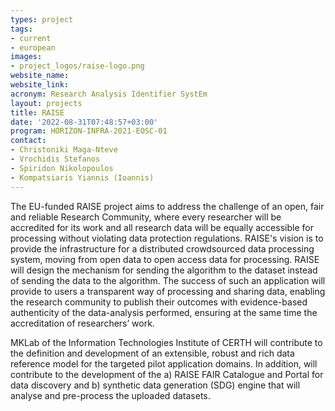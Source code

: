```yaml
---
types: project
tags:
- current
- european
images:
- project_logos/raise-logo.png
website_name:
website_link:
acronym: Research Analysis Identifier SystEm
layout: projects
title: RAISE
date: '2022-08-31T07:48:57+03:00'
program: HORIZON-INFRA-2021-EOSC-01
contact:
- Christoniki Maga-Nteve
- Vrochidis Stefanos
- Spiridon Nikolopoulos
- Kompatsiaris Yiannis (Ioannis)
---
```

<p>The EU-funded RAISE project aims to address the challenge of an open, fair and reliable Research Community, where every researcher will be accredited for its work and all research data will be equally accessible for processing without violating data protection regulations. RAISE's vision is to provide the infrastructure for a distributed crowdsourced data processing system, moving from open data to open access data for processing. RAISE will design the mechanism for sending the algorithm to the dataset instead of sending the data to the algorithm. The success of such an application will provide to users a transparent way of processing and sharing data, enabling the research community to publish their outcomes with evidence-based authenticity of the data-analysis performed, ensuring at the same time the accreditation of researchers’ work. </p>
 
<p>MKLab of the Information Technologies Institute of CERTH will contribute to the definition and development of an extensible, robust and rich data reference model for the targeted pilot application domains. In addition, will contribute to the development of the a) RAISE FAIR Catalogue and Portal for data discovery and b) synthetic data generation (SDG) engine that will analyse and pre-process the uploaded datasets.</p>
 

